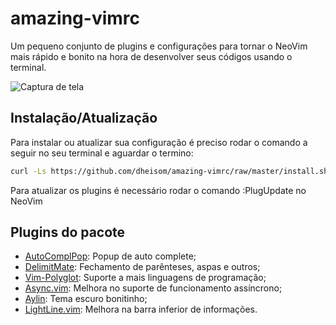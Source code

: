 # amazing-vimrc

Um pequeno conjunto de plugins e configurações para tornar o NeoVim mais
rápido e bonito na hora de desenvolver seus códigos usando o terminal.

![Captura de tela](https://imgur.com/xyZgGAT.png)

## Instalação/Atualização

Para instalar ou atualizar sua configuração é preciso rodar o comando a seguir
no seu terminal e aguardar o termino:

```bash
curl -Ls https://github.com/dheisom/amazing-vimrc/raw/master/install.sh | bash -
```

Para atualizar os plugins é necessário rodar o comando :PlugUpdate no NeoVim

## Plugins do pacote

 - [AutoComplPop](https://github.com/vim-scripts/AutoComplPop): Popup de auto complete;
 - [DelimitMate](https://github.com/Raimondi/delimitMate): Fechamento de parênteses, aspas e outros;
 - [Vim-Polyglot](https://github.com/sheerun/vim-polyglot): Suporte a mais linguagens de programação;
 - [Async.vim](https://github.com/prabirshrestha/async.vim): Melhora no suporte de funcionamento assíncrono;
 - [Aylin](https://github.com/AhmedAbdulrahman/vim-aylin): Tema escuro bonitinho;
 - [LightLine.vim](https://github.com/itchyny/lightline.vim): Melhora na barra inferior de informações.
